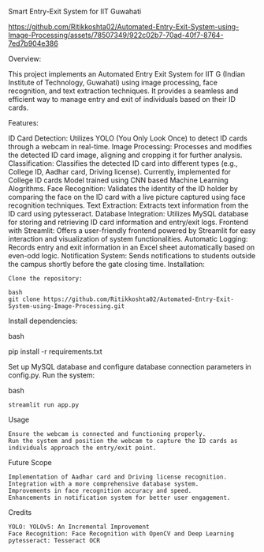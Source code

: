 Smart Entry-Exit System for IIT Guwahati

https://github.com/Ritikkoshta02/Automated-Entry-Exit-System-using-Image-Processing/assets/78507349/922c02b7-70ad-40f7-8764-7ed7b904e386


Overview:

This project implements an Automated Entry Exit System for IIT G (Indian Institute of Technology, Guwahati) using image processing, face recognition, and text extraction techniques. It provides a seamless and efficient way to manage entry and exit of individuals based on their ID cards.

Features:

ID Card Detection: Utilizes YOLO (You Only Look Once) to detect ID cards through a webcam in real-time.
Image Processing: Processes and modifies the detected ID card image, aligning and cropping it for further analysis.
Classification: Classifies the detected ID card into different types (e.g., College ID, Aadhar card, Driving license). Currently, implemented for College ID cards Model trained using CNN based Machine Learning Alogrithms.
Face Recognition: Validates the identity of the ID holder by comparing the face on the ID card with a live picture captured using face recognition techniques.
Text Extraction: Extracts text information from the ID card using pytesseract.
Database Integration: Utilizes MySQL database for storing and retrieving ID card information and entry/exit logs.
Frontend with Streamlit: Offers a user-friendly frontend powered by Streamlit for easy interaction and visualization of system functionalities.
Automatic Logging: Records entry and exit information in an Excel sheet automatically based on even-odd logic.
Notification System: Sends notifications to students outside the campus shortly before the gate closing time.
Installation:

    Clone the repository:

    bash
    git clone https://github.com/Ritikkoshta02/Automated-Entry-Exit-System-using-Image-Processing.git

Install dependencies:

bash

pip install -r requirements.txt

Set up MySQL database and configure database connection parameters in config.py.
Run the system:

bash

    streamlit run app.py

Usage

    Ensure the webcam is connected and functioning properly.
    Run the system and position the webcam to capture the ID cards as individuals approach the entry/exit point.

Future Scope

    Implementation of Aadhar card and Driving license recognition.
    Integration with a more comprehensive database system.
    Improvements in face recognition accuracy and speed.
    Enhancements in notification system for better user engagement.

Credits

    YOLO: YOLOv5: An Incremental Improvement
    Face Recognition: Face Recognition with OpenCV and Deep Learning
    pytesseract: Tesseract OCR
